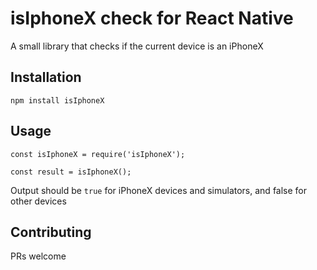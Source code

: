 isIphoneX check for React Native
=========

A small library that checks if the current device is an iPhoneX

## Installation

  `npm install isIphoneX`

## Usage

    const isIphoneX = require('isIphoneX');

    const result = isIphoneX();


  Output should be `true` for iPhoneX devices and simulators, and false for other devices

## Contributing

PRs welcome
